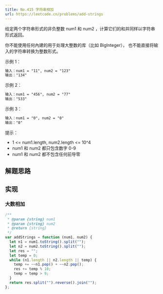 ```yaml
---
title: No.415 字符串相加
url: https://leetcode.cn/problems/add-strings
---
```


给定两个字符串形式的非负整数 num1 和 num2 ，计算它们的和并同样以字符串形式返回。

你不能使用任何內建的用于处理大整数的库（比如 BigInteger）， 也不能直接将输入的字符串转换为整数形式。

示例 1：

```md
输入：num1 = "11", num2 = "123"
输出："134"
```

示例 2：

```md
输入：num1 = "456", num2 = "77"
输出："533"
```

示例 3：

```md
输入：num1 = "0", num2 = "0"
输出："0"
```

提示：

- 1 <= num1.length, num2.length <= 10^4
- num1 和 num2 都只包含数字 0-9
- num1 和 num2 都不包含任何前导零

## 解题思路

## 实现

### 大数相加

```js
/**
 * @param {string} num1
 * @param {string} num2
 * @return {string}
 */
var addStrings = function (num1, num2) {
  let n1 = num1.toString().split("");
  let n2 = num2.toString().split("");
  let res = "";
  let temp = 0;
  while (n1.length || n2.length || temp) {
    temp += ~~n1.pop() + ~~n2.pop();
    res += temp % 10;
    temp = temp > 9;
  }
  return res.split("").reverse().join("");
};
```

